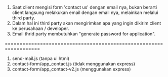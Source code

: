 1. Saat client mengisi form 'contact us' dengan email nya, bukan berarti 
client langsung melakukan email dengan email nya, melainkan melalui third party.
2. Dalam hal ini third party akan mengirimkan apa yang ingin dikirim client
ke perusahaan / developer.
3. Email thrid party membutuhkan "generate password for application".

==================================================================

1. send-mail.js (tanpa ui html)
2. contact-form/app_contact.js (tidak menggunakan express)
3. contact-form/app_contact-v2.js (menggunakan express)
